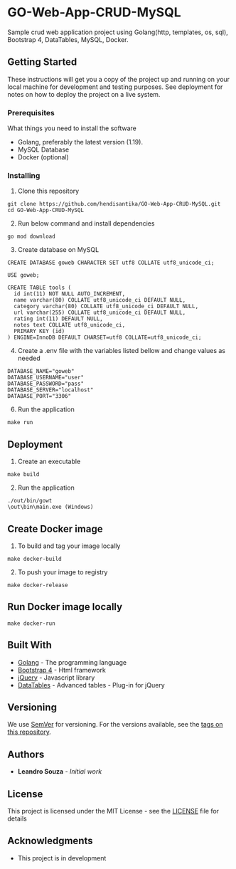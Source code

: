 # GO-Web-App-CRUD-MySQL

Sample crud web application project using Golang(http, templates, os, sql), Bootstrap 4, DataTables, MySQL, Docker.

## Getting Started

These instructions will get you a copy of the project up and running on your local machine for development and testing
purposes. See deployment for notes on how to deploy the project on a live system.

### Prerequisites

What things you need to install the software

* Golang, preferably the latest version (1.19).
* MySQL Database
* Docker (optional)

### Installing

1. Clone this repository

```
git clone https://github.com/hendisantika/GO-Web-App-CRUD-MySQL.git
cd GO-Web-App-CRUD-MySQL
```

2. Run below command and install dependencies

```
go mod download
```

3. Create database on MySQL

```
CREATE DATABASE goweb CHARACTER SET utf8 COLLATE utf8_unicode_ci;

USE goweb;

CREATE TABLE tools (
  id int(11) NOT NULL AUTO_INCREMENT,
  name varchar(80) COLLATE utf8_unicode_ci DEFAULT NULL,
  category varchar(80) COLLATE utf8_unicode_ci DEFAULT NULL,
  url varchar(255) COLLATE utf8_unicode_ci DEFAULT NULL,
  rating int(11) DEFAULT NULL,
  notes text COLLATE utf8_unicode_ci,
  PRIMARY KEY (id)
) ENGINE=InnoDB DEFAULT CHARSET=utf8 COLLATE=utf8_unicode_ci;
```

4. Create a .env file with the variables listed bellow and change values as needed

```
DATABASE_NAME="goweb"
DATABASE_USERNAME="user"
DATABASE_PASSWORD="pass"
DATABASE_SERVER="localhost"
DATABASE_PORT="3306"
```

6. Run the application

```
make run
```

## Deployment

1. Create an executable

```
make build
```

2. Run the application

```
./out/bin/gowt
\out\bin\main.exe (Windows)
```

## Create Docker image

1. To build and tag your image locally

```
make docker-build
```

2. To push your image to registry

```
make docker-release
```

## Run Docker image locally

```
make docker-run
```

## Built With

* [Golang](https://golang.org/doc/) - The programming language
* [Bootstrap 4](https://getbootstrap.com/docs/4.2/getting-started/introduction/) - Html framework
* [jQuery](https://api.jquery.com/) - Javascript library
* [DataTables](https://datatables.net/manual/) - Advanced tables - Plug-in for jQuery

## Versioning

We use [SemVer](http://semver.org/) for versioning. For the versions available, see
the [tags on this repository](https://github.com/your/project/tags).

## Authors

* **Leandro Souza** - *Initial work*

## License

This project is licensed under the MIT License - see the [LICENSE](LICENSE) file for details

## Acknowledgments

* This project is in development